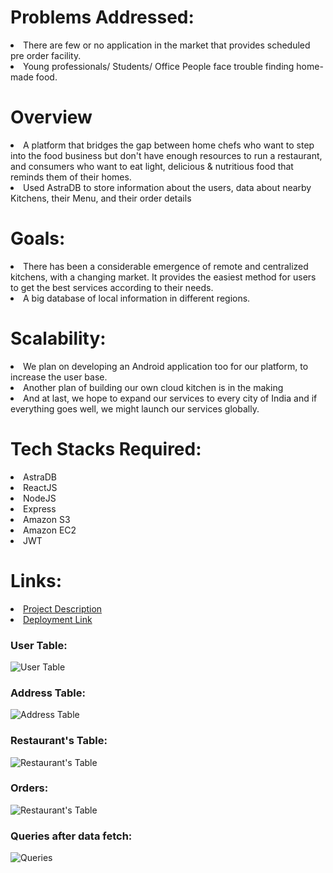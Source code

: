 <h1>Problems Addressed:</h1>
   <li>There are few or no application in the market that provides scheduled pre order facility.</li>
   <li>Young professionals/ Students/ Office People face trouble finding home-made food.</li>
<h1>Overview</h1>
   <li>A platform that bridges the gap between home chefs who want to step into the food business but don't have enough resources to run a restaurant, and consumers who want to eat light, delicious & nutritious food that reminds them of their homes.</li>   
   <li>Used AstraDB to store information about the users, data about nearby Kitchens, their Menu, and their order details</li>
<h1>Goals:</h1>
   <li>There has been a considerable emergence of remote and centralized kitchens, with a changing market. It provides the easiest method for users to get the best services according to their needs.</li>
   <li>A big database of local information in different regions.</li>
<h1>Scalability:</h1>
   <li>We plan on developing an Android application too for our platform, to increase the user base.</li>
   <li>Another plan of building our own cloud kitchen is in the making</li>
   <li>And at last, we hope to expand our services to every city of India and if everything goes well, we might launch our services globally.</li>
<h1>Tech Stacks Required:</h1>

<li>AstraDB</li>
<li>ReactJS</li>
<li>NodeJS</li>
<li>Express</li>
<li>Amazon S3</li>
<li>Amazon EC2</li>
<li>JWT</li>
<h1>Links:</h1>
<li><a href = "https://github.com/brigadierpratap/asaps-kitchen/files/7110671/ASAP.s.Kitchen.pdf">Project Description</a> </li>
<li><a href = "http://ec2-13-232-243-114.ap-south-1.compute.amazonaws.com/home">Deployment Link</a> </li>
<h3>User Table:</h3>
<img src = "https://user-images.githubusercontent.com/62637676/132109110-e2c09ba9-b823-4ed7-8b80-8d5aaacd3a4e.jpeg" alt= "User Table">
<h3>Address Table:</h3>
<img src = "https://user-images.githubusercontent.com/62637676/132109135-7e5cabbb-7a30-4e05-8398-fb9f71d846aa.jpeg" alt = "Address Table">
<h3>Restaurant's Table:</h3>
<img src = "https://user-images.githubusercontent.com/62637676/132109140-c1e1139d-9dc6-4e69-be95-ccbc76d965bf.jpeg" alt = "Restaurant's Table">
<h3>Orders:</h3>
<img src = "https://user-images.githubusercontent.com/62637676/132109348-479487ca-c871-4825-8d0a-de4cce737639.jpeg" alt = "Restaurant's Table">
<h3>Queries after data fetch:</h3>
<img src = "https://user-images.githubusercontent.com/62637676/132110424-583ef4c6-638a-441a-a83b-8ba4025e66f9.jpeg" alt = "Queries">
